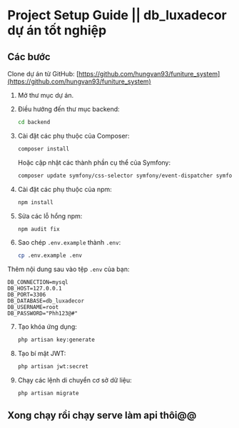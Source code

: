 # Project Setup Guide || db_luxadecor dự án tốt nghiệp

## Các bước

Clone dự án từ GitHub:
[https://github.com/hungvan93/funiture_system](https://github.com/hungvan93/funiture_system)

1. Mở thư mục dự án.
2. Điều hướng đến thư mục backend:

    ```sh
    cd backend
    ```

3. Cài đặt các phụ thuộc của Composer:

    ```sh
    composer install
    ```

    Hoặc cập nhật các thành phần cụ thể của Symfony:

    ```sh
    composer update symfony/css-selector symfony/event-dispatcher symfony/string symfony/yaml symfony/console
    ```

4. Cài đặt các phụ thuộc của npm:

    ```sh
    npm install
    ```

5. Sửa các lỗ hổng npm:

    ```sh
    npm audit fix
    ```

6. Sao chép `.env.example` thành `.env`:

    ```sh
    cp .env.example .env
    ```

Thêm nội dung sau vào tệp `.env` của bạn:

```env
DB_CONNECTION=mysql
DB_HOST=127.0.0.1
DB_PORT=3306
DB_DATABASE=db_luxadecor
DB_USERNAME=root
DB_PASSWORD="Phh123@#"
```

7. Tạo khóa ứng dụng:

    ```sh
    php artisan key:generate
    ```

8. Tạo bí mật JWT:

    ```sh
    php artisan jwt:secret
    ```

9. Chạy các lệnh di chuyển cơ sở dữ liệu:

    ```sh
    php artisan migrate
    ```

## Xong chạy rồi chạy serve làm api thôi@@
